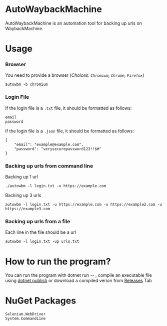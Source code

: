 # AutoWaybackMachine
AutoWaybackMachine is an automation tool for backing up urls on WaybackMachine.

# Usage

### **Browser**
You need to provide a browser (*Choices: `Chromium`, `Chrome`, `Firefox`*)
```
autowbm -b chromium
```

### **Login File**

If the login file is a `.txt` file, it should be formatted as follows:
```
email
password
```
If the login file is a `.json` file, it should be formatted as follows:
```
{
    "email": "example@example.com",
    "password": "verysecurepassword123!!$#"
}
```

### **Backing up urls from command line**
Backing up 1 url
```
./autowbm -l login.txt -u https://example.com
```
Backing up 3 urls
```
autowbm -l login.txt -u https://example.com -u https://example2.com -u https://example3.com
```

### **Backing up urls from a file**
Each line in the file should be a url
```
autowbm -l login.txt -up urls.txt
```

# How to run the program?
You can run the program with dotnet run -- <arguments>, compile an executable file using [dotnet publish](https://learn.microsoft.com/en-us/dotnet/core/tools/dotnet-publish) or download a compiled verion from [Releases](https://github.com/DontEatOreo/AutoWaybackMachine/releases) Tab

# NuGet Packages
```
Selenium.WebDriver
System.CommandLine
```